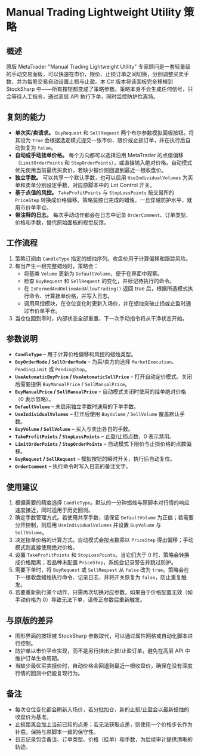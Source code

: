 # Manual Trading Lightweight Utility 策略

## 概述
原版 MetaTrader "Manual Trading Lightweight Utility" 专家顾问是一套轻量级的手动交易面板，可以快速在市价、限价、止损订单之间切换，分别调整买卖手数，并为每笔交易自动设置止损与止盈。本 C# 版本将该面板完全移植到 StockSharp 中——所有按钮都变成了策略参数。策略本身不会生成任何信号，只会等待人工指令，通过高层 API 执行下单，同时监控防护性离场。

## 复刻的能力
- **单次买/卖请求。** `BuyRequest` 和 `SellRequest` 两个布尔参数模拟面板按钮。将其设为 `true` 会根据选定模式提交一张市价、限价或止损订单，并在执行后自动恢复为 `false`。
- **自动或手动挂单价格。** 每个方向都可以选择沿用 MetaTrader 的点值偏移（`LimitOrderPoints` 和 `StopOrderPoints`），或直接输入绝对价格。自动模式优先使用当前最优买卖价，若缺少报价则回退到最近一根收盘价。
- **独立手数。** 可以共享一个默认手数，也可以启用 `UseIndividualVolumes` 为买单和卖单分别设定手数，对应原脚本中的 Lot Control 开关。
- **基于点值的风控。** `TakeProfitPoints` 与 `StopLossPoints` 按交易所的 `PriceStep` 转换成价格偏移。策略监控已完成的蜡烛，一旦穿越防护水平，就用市价单平仓。
- **带注释的日志。** 每次手动动作都会在日志中记录 `OrderComment`、订单类型、价格和手数，替代原始面板的视觉反馈。

## 工作流程
1. 策略订阅由 `CandleType` 指定的蜡烛序列。收盘价用于计算偏移和跟踪风险。
2. 每当产生一根完整蜡烛时，策略会：
   - 将基类 `Volume` 更新为 `DefaultVolume`，便于在界面中观察。
   - 检查 `BuyRequest` 和 `SellRequest` 的变化，并标记待执行的命令。
   - 在 `IsFormedAndOnlineAndAllowTrading()` 返回 true 后，根据所选模式执行命令、计算挂单价格，并写入日志。
   - 调用风控模块，在仓位变化时更新入场价，并在蜡烛突破止损或止盈时通过市价单平仓。
3. 当仓位回到零时，内部状态全部重置，下一次手动指令将从干净状态开始。

## 参数说明
- **`CandleType`** – 用于计算价格偏移和风控的蜡烛类型。
- **`BuyOrderMode` / `SellOrderMode`** – 为买/卖方向选择 `MarketExecution`、`PendingLimit` 或 `PendingStop`。
- **`UseAutomaticBuyPrice` / `UseAutomaticSellPrice`** – 打开自动定价模式。关闭后需要提供 `BuyManualPrice` / `SellManualPrice`。
- **`BuyManualPrice` / `SellManualPrice`** – 自动模式关闭时使用的挂单绝对价格（0 表示忽略）。
- **`DefaultVolume`** – 未启用独立手数时通用的下单手数。
- **`UseIndividualVolumes`** – 打开后使用 `BuyVolume` / `SellVolume` 覆盖默认手数。
- **`BuyVolume` / `SellVolume`** – 买入与卖出各自的手数。
- **`TakeProfitPoints` / `StopLossPoints`** – 止盈/止损点数，0 表示禁用。
- **`LimitOrderPoints` / `StopOrderPoints`** – 自动模式下限价与止损价格的点数偏移。
- **`BuyRequest` / `SellRequest`** – 模拟按钮的瞬时开关，执行后自动复位。
- **`OrderComment`** – 执行命令时写入日志的备注文字。

## 使用建议
1. 根据需要的精度选择 `CandleType`。默认的一分钟蜡烛与原脚本对行情的响应速度接近，同时适用于历史回测。
2. 确定手数管理方式。若使用共享手数，请保证 `DefaultVolume` 为正值；若需要分开控制，则启用 `UseIndividualVolumes` 并设置 `BuyVolume` 与 `SellVolume`。
3. 决定挂单价格的计算方式。自动模式会按点数乘以 `PriceStep` 得出偏移；手动模式则直接使用绝对价格。
4. 设置 `TakeProfitPoints` 和 `StopLossPoints`。当它们大于 0 时，策略会转换成价格距离；若品种未配置 `PriceStep`，系统会记录警告并跳过防护。
5. 需要下单时，将 `BuyRequest` 或 `SellRequest` 从 `false` 改为 `true`。策略会在下一根收盘蜡烛执行命令、记录日志，并将开关恢复为 `false`，防止重复触发。
6. 若要重新执行某个动作，只需再次切换对应参数。如果由于价格配置无效（如手动价格为 0）导致无法下单，请修正参数后重新触发。

## 与原版的差异
- 图形界面的按钮被 StockSharp 参数取代，可以通过属性网格或自动化脚本进行控制。
- 防护单以市价平仓实现，而不是另行挂出止损/止盈订单，避免在高层 API 中维护订单生命周期。
- 当缺少最优买卖报价时，自动价格会回退到最近一根收盘价，确保在没有深度行情的回测中仍能复现行为。

## 备注
- 每次仓位变化都会刷新入场价，若分批加仓，新的止损/止盈会以最新蜡烛的收盘价为基准。
- 止损距离会加上当前已知的点差；若无法获取点差，则使用一个价格步长作为补偿，保持与原脚本一致的保守性。
- 日志记录包含备注、订单类型、价格（挂单）和手数，为后续审计提供清晰的轨迹。
